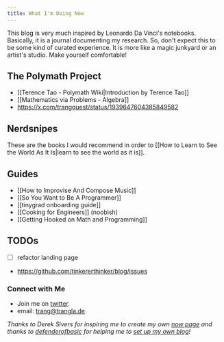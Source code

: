 ```yaml
---
title: What I'm Doing Now
---
```

This blog is very much inspired by Leonardo Da Vinci's notebooks. Basically, it is a journal documenting my research. So, don't expect this to be some kind of curated experience. It is more like a magic junkyard or an artist's studio. Make yourself comfortable!
## The Polymath Project

- [[Terence Tao - Polymath Wiki|Introduction by Terence Tao]]
- [[Mathematics via Problems - Algebra]]
- https://x.com/trangquest/status/1939647604385849582

## Nerdsnipes

These are the books I would recommend in order to [[How to Learn to See the World As It Is|learn to see the world as it is]].

## Guides

- [[How to Improvise And Compose Music]]
- [[So You Want to Be A Programmer]]
- [[tinygrad onboarding guide]]
-  [[Cooking for Engineers]] (noobish)
- [[Getting Hooked on Math and Programming]]

## TODOs

- [   ] refactor landing page
- https://github.com/tinkererthinker/blog/issues

### Connect with Me
- Join me on [twitter](https://x.com/trangquest).
- email: trang@trangla.de


*Thanks to Derek Sivers for inspiring me to create my own [now page](https://nownownow.com/about) and thanks to [defenderofbasic](https://x.com/DefenderOfBasic) for helping me to [set up my own blog](https://github.com/DefenderOfBasic/obsidian-quartz-template)!*